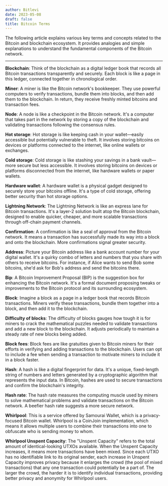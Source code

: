 ```yaml
---
author: Bitlevi
date: 2023-05-08
draft: false
title: Bitcoin Terms
---
```


The following article explains various key terms and concepts related to the Bitcoin and blockchain ecosystem. It provides analogies and simple explanations to understand the fundamental components of the Bitcoin network.

---

**Blockchain**: Think of the blockchain as a digital ledger book that records all Bitcoin transactions transparently and securely. Each block is like a page in this ledger, connected together in chronological order.

**Miner**: A miner is like the Bitcoin network's bookkeeper. They use powerful computers to verify transactions, bundle them into blocks, and then add them to the blockchain. In return, they receive freshly minted bitcoins and transaction fees.

**Node**: A node is like a checkpoint in the Bitcoin network. It's a computer that takes part in the network by storing a copy of the blockchain and validating transactions following the consensus rules.

**Hot storage**: Hot storage is like keeping cash in your wallet—easily accessible but potentially vulnerable to theft. It involves storing bitcoins on devices or platforms connected to the internet, like online wallets or exchanges.

**Cold storage**: Cold storage is like stashing your savings in a bank vault—more secure but less accessible. It involves storing bitcoins on devices or platforms disconnected from the internet, like hardware wallets or paper wallets.

**Hardware wallet**: A hardware wallet is a physical gadget designed to securely store your bitcoins offline. It's a type of cold storage, offering better security than hot storage options.

**Lightning Network**: The Lightning Network is like an express lane for Bitcoin transactions. It's a layer-2 solution built atop the Bitcoin blockchain, designed to enable quicker, cheaper, and more scalable transactions through off-chain payment channels.

**Confirmation**: A confirmation is like a seal of approval from the Bitcoin network. It means a transaction has successfully made its way into a block and onto the blockchain. More confirmations signal greater security.

**Address**: Picture your Bitcoin address like a bank account number for your digital wallet. It's a quirky combo of letters and numbers that you share with others to receive bitcoins. For instance, if Alice wants to send Bob some bitcoins, she'd ask for Bob's address and send the bitcoins there.

**Bip**: A Bitcoin Improvement Proposal (BIP) is the suggestion box for enhancing the Bitcoin network. It's a formal document proposing tweaks or improvements to the Bitcoin protocol and its surrounding ecosystem.

**Block**: Imagine a block as a page in a ledger book that records Bitcoin transactions. Miners verify these transactions, bundle them together into a block, and then add it to the blockchain.

**Difficulty of blocks**: The difficulty of blocks gauges how tough it is for miners to crack the mathematical puzzles needed to validate transactions and add a new block to the blockchain. It adjusts periodically to maintain a steady rate of new blocks being added.

**Block fees**: Block fees are like gratuities given to Bitcoin miners for their efforts in verifying and adding transactions to the blockchain. Users can opt to include a fee when sending a transaction to motivate miners to include it in a block faster.

**Hash**: A hash is like a digital fingerprint for data. It's a unique, fixed-length string of numbers and letters generated by a cryptographic algorithm that represents the input data. In Bitcoin, hashes are used to secure transactions and confirm the blockchain's integrity.

**Hash rate**: The hash rate measures the computing muscle used by miners to solve mathematical problems and validate transactions on the Bitcoin network. A beefier hash rate suggests a more secure network.

**Whirlpool**: This is a service offered by Samourai Wallet, which is a privacy-focused Bitcoin wallet. Whirlpool is a CoinJoin implementation, which means it allows multiple users to combine their transactions into one to obfuscate who is sending money to whom.

**Whirlpool Unspent Capacity**: The "Unspent Capacity" refers to the total amount of identical-looking UTXOs available. When the Unspent Capacity increases, it means more transactions have been mixed. Since each UTXO has no identifiable link to its original sender, each increase in Unspent Capacity improves privacy because it enlarges the crowd (the pool of mixed transactions) that any one transaction could potentially be a part of. The larger the crowd, the harder it is to identify individual transactions, providing better privacy and anonymity for Whirlpool users.
